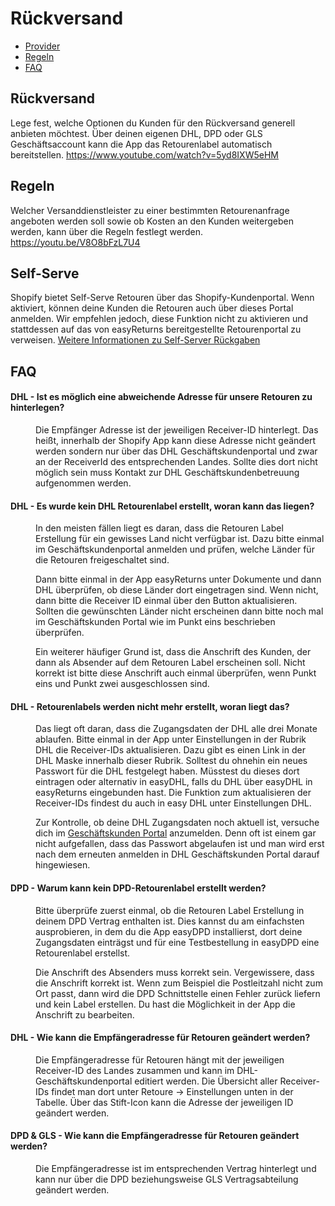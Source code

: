 # Rückversand

-   [Provider](#provider)
-   [Regeln](#rules)
-   [FAQ](#faq)

<a name="provider"></a>

## Rückversand

Lege fest, welche Optionen du Kunden für den Rückversand generell anbieten möchtest. Über deinen eigenen DHL, DPD oder GLS Geschäftsaccount kann die App das Retourenlabel automatisch bereitstellen. <a class="video">https://www.youtube.com/watch?v=5yd8IXW5eHM</a>

<a name="rules"></a>

## Regeln

Welcher Versanddienstleister zu einer bestimmten Retourenanfrage angeboten werden soll sowie ob Kosten an den Kunden weitergeben werden, kann über die Regeln festlegt werden. <a class="video">https://youtu.be/V8O8bFzL7U4</a>

<a name="faq"></a>

## Self-Serve

Shopify bietet Self-Serve Retouren über das Shopify-Kundenportal. Wenn aktiviert, können deine Kunden die Retouren auch über dieses Portal anmelden. Wir empfehlen jedoch, diese Funktion nicht zu aktivieren und stattdessen auf das von easyReturns bereitgestellte Retourenportal zu verweisen. <a href="https://help.shopify.com/de/manual/fulfillment/managing-orders/returns/self-serve-returns">Weitere Informationen zu Self-Server Rückgaben</a>

<a name="rules"></a>

## FAQ

<div class="faq-list">
<dl class="space-y-8">
<div>
<dt><h4>DHL - Ist es möglich eine abweichende Adresse für unsere Retouren zu hinterlegen?</h4></dt>
<dd>
Die Empfänger Adresse ist der jeweiligen Receiver-ID hinterlegt. Das heißt, innerhalb der Shopify App kann diese Adresse nicht geändert werden sondern nur über das DHL Geschäftskundenportal und zwar an der ReceiverId des entsprechenden Landes. Sollte dies dort nicht möglich sein muss Kontakt zur DHL Geschäftskundenbetreuung aufgenommen werden.
</dd>
</div>
</dl>

<dl class="space-y-8">
<div>
<dt><h4>DHL - Es wurde kein DHL Retourenlabel erstellt, woran kann das liegen?</h4></dt>
<dd>
In den meisten fällen liegt es daran, dass die Retouren Label Erstellung für ein gewisses Land nicht verfügbar ist. Dazu bitte einmal im Geschäftskundenportal anmelden und prüfen, welche Länder für die Retouren freigeschaltet sind.

Dann bitte einmal in der App easyReturns unter Dokumente und dann DHL überprüfen, ob diese Länder dort eingetragen sind. Wenn nicht, dann bitte die Receiver ID einmal über den Button aktualisieren. Sollten die gewünschten Länder nicht erscheinen dann bitte noch mal im Geschäftskunden Portal wie im Punkt eins beschrieben überprüfen.

Ein weiterer häufiger Grund ist, dass die Anschrift des Kunden, der dann als Absender auf dem Retouren Label erscheinen soll. Nicht korrekt ist bitte diese Anschrift auch einmal überprüfen, wenn Punkt eins und Punkt zwei ausgeschlossen sind.

</dd>
</div>
</dl>

<dl class="space-y-8">
<div>
<dt><h4>DHL - Retourenlabels werden nicht mehr erstellt, woran liegt das?</h4></dt>
<dd>
Das liegt oft daran, dass die Zugangsdaten der DHL alle drei Monate ablaufen. Bitte einmal in der App unter Einstellungen in der Rubrik DHL die Receiver-IDs aktualisieren. Dazu gibt es einen Link in der DHL Maske innerhalb dieser Rubrik. Solltest du ohnehin ein neues Passwort für die DHL festgelegt haben. Müsstest du dieses dort eintragen oder alternativ in easyDHL, falls du DHL über easyDHL in easyReturns eingebunden hast. Die Funktion zum aktualisieren der Receiver-IDs findest du auch in easy DHL unter Einstellungen DHL.

Zur Kontrolle, ob deine DHL Zugangsdaten noch aktuell ist, versuche dich im [Geschäftskunden Portal](https://geschaeftskunden.dhl.de/) anzumelden. Denn oft ist einem gar nicht aufgefallen, dass das Passwort abgelaufen ist und man wird erst nach dem erneuten anmelden in DHL Geschäftskunden Portal darauf hingewiesen.

</dd>
</div>
</dl>

<dl class="space-y-8">
<div>
<dt><h4>DPD - Warum kann kein DPD-Retourenlabel erstellt werden?</h4></dt>
<dd>
Bitte überprüfe zuerst einmal, ob die Retouren Label Erstellung in deinem DPD Vertrag enthalten ist. Dies kannst du am einfachsten ausprobieren, in dem du die App easyDPD installierst, dort deine Zugangsdaten einträgst und für eine Testbestellung in easyDPD eine Retourenlabel erstellst.

Die Anschrift des Absenders muss korrekt sein. Vergewissere, dass die Anschrift korrekt ist. Wenn zum Beispiel die Postleitzahl nicht zum Ort passt, dann wird die DPD Schnittstelle einen Fehler zurück liefern und kein Label erstellen. Du hast die Möglichkeit in der App die Anschrift zu bearbeiten.

</dd>
</div>
</dl>

<dl class="space-y-8">
<div>
<dt><h4>DHL - Wie kann die Empfängeradresse für Retouren geändert werden?
</h4></dt>
<dd>
Die Empfängeradresse für Retouren hängt mit der jeweiligen Receiver-ID des Landes zusammen und kann im DHL-Geschäftskundenportal editiert werden. Die Übersicht aller Receiver-IDs findet man dort unter Retoure -> Einstellungen unten in der Tabelle. Über das Stift-Icon kann die Adresse der jeweiligen ID geändert werden.
</dd>
</div>
</dl>

<dl class="space-y-8">
<div>
<dt><h4>DPD & GLS - Wie kann die Empfängeradresse für Retouren geändert werden?
</h4></dt>
<dd>
Die Empfängeradresse ist im entsprechenden Vertrag hinterlegt und kann nur über die DPD beziehungsweise GLS Vertragsabteilung geändert werden.
</dd>
</div>
</dl>

</div>
